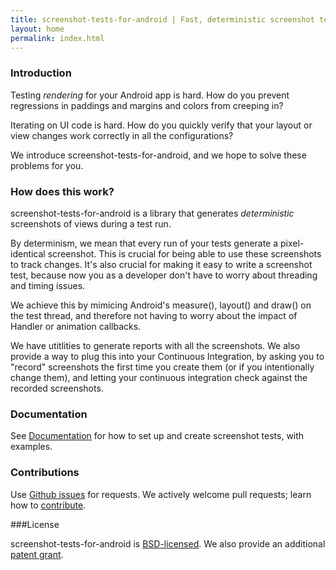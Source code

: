 ```yaml
---
title: screenshot-tests-for-android | Fast, deterministic screenshot tests for android
layout: home
permalink: index.html
---
```


### Introduction

Testing *rendering* for your Android app is hard. How do you prevent regressions in paddings and margins and colors from creeping in?

Iterating on UI code is hard. How do you quickly verify that your
layout or view changes work correctly in all the configurations?

We introduce screenshot-tests-for-android, and we hope to solve these
problems for you.

### How does this work?

screenshot-tests-for-android is a library that generates
*deterministic* screenshots of views during a test run.

By determinism, we mean that every run of your tests generate a
pixel-identical screenshot. This is crucial for being able to use
these screenshots to track changes. It's also crucial for making it
easy to write a screenshot test, because now you as a developer don't
have to worry about threading and timing issues.

We achieve this by mimicing Android's measure(), layout() and draw()
on the test thread, and therefore not having to worry about the impact
of Handler or animation callbacks.

We have utitlities to generate reports with all the screenshots. We
also provide a way to plug this into your Continuous Integration, by
asking you to "record" screenshots the first time you create them (or
if you intentionally change them), and letting your continuous
integration check against the recorded screenshots.

### Documentation

See [Documentation](docs) for how to set up and create screenshot
tests, with examples.

### Contributions
Use [Github issues](https://github.com/facebook/screenshot-tests-for-android/issues) for requests. We actively welcome pull requests; learn how to [contribute](https://github.com/facebook/screenshot-tests-for-android/blob/master/CONTRIBUTING.md).

###License

screenshot-tests-for-android is [BSD-licensed](https://github.com/facebook/screenshot-tests-for-android/blob/master/LICENSE). We also provide an additional [patent grant](https://github.com/facebook/screenshot-tests-for-android/blob/master/PATENTS).
